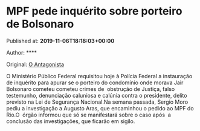 
# MPF pede inquérito sobre porteiro de Bolsonaro

Published at: **2019-11-06T18:18:03+00:00**

Author: ****

Original: [O Antagonista](https://www.oantagonista.com/brasil/mpf-pede-inquerito-sobre-porteiro-de-bolsonaro/)

O Ministério Público Federal requisitou hoje à Polícia Federal a instauração de inquérito para apurar se o porteiro do condomínio onde morava Jair Bolsonaro cometeu cometeu crimes de  obstrução de Justiça, falso testemunho, denunciação caluniosa e calúnia contra o presidente, delito previsto na Lei de Segurança Nacional.Na semana passada, Sergio Moro pediu a investigação a Augusto Aras, que encaminhou o pedido ao MPF do Rio.O  órgão informou que só se manifestará sobre o caso após  a conclusão das investigações, que ficarão em sigilo.
